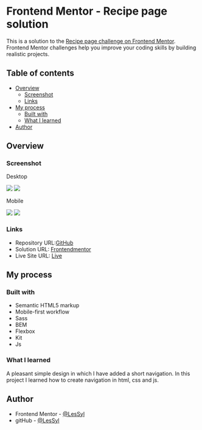 # Frontend Mentor - Recipe page solution

This is a solution to the [Recipe page challenge on Frontend Mentor](https://www.frontendmentor.io/challenges/recipe-page-KiTsR8QQKm). Frontend Mentor challenges help you improve your coding skills by building realistic projects. 

## Table of contents
- [Overview](#overview)
  - [Screenshot](#screenshot)
  - [Links](#links)
- [My process](#my-process)
  - [Built with](#built-with)
  - [What I learned](#what-i-learned)
- [Author](#author)

## Overview

### Screenshot

Desktop

![](dist/img/desktop%201.jpeg)
![](dist/img/desktop%202.jpeg)

Mobile

![](dist/img/mobile%201.jpeg)
![](dist/img/mobile2.jpeg)

### Links

- Repository URL:[GitHub]( https://github.com/LesSyl/recipe-page)
- Solution URL: [Frontendmentor]()
- Live Site URL: [Live]( https://lessyl.github.io/recipe-page/)
## My process

### Built with

- Semantic HTML5 markup
- Mobile-first workflow
- Sass
- BEM
- Flexbox
- Kit
- Js

### What I learned

A pleasant simple design in which I have added a short navigation. In this project I learned how to create navigation in html, css and js.

## Author

- Frontend Mentor - [@LesSyl](https://www.frontendmentor.io/profile/LesSyl)
- gitHub - [@LesSyl](https://github.com/LesSyl)